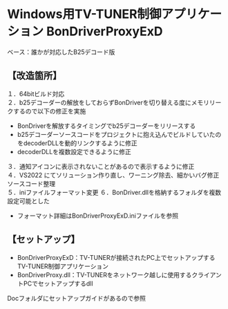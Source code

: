 # Windows用TV-TUNER制御アプリケーション BonDriverProxyExD  

ベース：誰かが対応したB25デコード版  

## 【改造箇所】  
１．64bitビルド対応  
２．b25デコーダーの解放をしておらずBonDriverを切り替える度にメモリリークするので以下の修正を実施

- BonDriverを解放するタイミングでb25デコーダーをリリースする
- b25デコーダーソースコードをプロジェクトに抱え込んでビルドしていたのをdecoderDLLを動的リンクするように修正
- decoderDLLを複数設定できるように修正

 ３．通知アイコンに表示されないことがあるので表示するように修正  
 ４．VS2022 にてソリューション作り直し、ワーニング除去、細かいバグ修正 ソースコード整理  
 ５．iniファイルフォーマット変更
 ６．BonDriver.dllを格納するフォルダを複数設定可能とした

 - フォーマット詳細はBonDriverProxyExD.iniファイルを参照  

## 【セットアップ】  
- BonDriverProxyExD：TV-TUNERが接続されたPC上でセットアップするTV-TUNER制御アプリケーション  
- BonDriverProxy.dll：TV-TUNERをネットワーク越しに使用するクライアントPCでセットアップするdll

Docフォルダにセットアップガイドがあるので参照  
